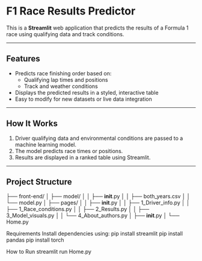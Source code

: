 # F1 Race Results Predictor

This is a **Streamlit** web application that predicts the results of a Formula 1 race using qualifying data and track conditions.

---

## Features

- Predicts race finishing order based on:
  - Qualifying lap times and positions
  - Track and weather conditions
- Displays the predicted results in a styled, interactive table
- Easy to modify for new datasets or live data integration

---

## How It Works

1. Driver qualifying data and environmental conditions are passed to a machine learning model.
2. The model predicts race times or positions.
3. Results are displayed in a ranked table using Streamlit.

---

## Project Structure

├── front-end/
│ ├── model/
│ │ ├── **init**.py
│ │ ├── both_years.csv
│ │ └── model.py
│ ├── pages/
│ │ ├── **init**.py
│ │ ├── 1_Driver_info.py
│ │ ├── 1_Race_conditions.py
│ │ ├── 2_Results.py
│ │ ├── 3_Model_visuals.py
│ │ └── 4_About_authors.py
│ ├── **init**.py
│ └── Home.py

Requirements
Install dependencies using:
pip install streamlit
pip install pandas
pip install torch

How to Run
streamlit run Home.py
